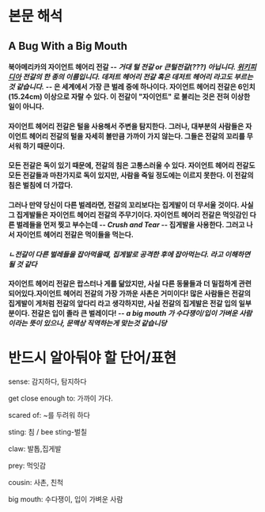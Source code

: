 # 본문 해석

## A Bug With a Big Mouth

#### 북아메리카의 자이언트 헤어리 전갈 -- *거대 털 전갈 or 큰털전갈(???) 아닙니다. [위키피디아](https://en.wikipedia.org/wiki/Hadrurus_arizonensis) 전갈의 한 종의 이름입니다. 데저트 헤어리 전갈 혹은 데저트 헤어리 라고도 부르는 것 같습니다.* -- 은 세계에서 가장 큰 벌레 중에 하나이다. 자이언트 헤어리 전갈은 6인치(15.24cm) 이상으로 자랄 수 있다. 이 전갈이 "자이언트" 로 불리는 것은 전혀 이상한 일이 아니다.

#### 자이언트 헤어리 전갈은 털을 사용해서 주변을 탐지한다. 그러나, 대부분의 사람들은 자이언트 헤어리 전갈의 털을 자세히 볼만큼 가까이 가지 않는다. 그들은 전갈의 꼬리를 무서워 하기 때문이다.

#### 모든 전갈은 독이 있기 때문에, 전갈의 침은 고통스러울 수 있다. 자이언트 헤어리 전갈도 모든 전갈들과 마찬가지로 독이 있지만, 사람을 죽일 정도에는 이르지 못한다. 이 전갈의 침은 벌침에 더 가깝다.

#### 그러나 만약 당신이 다른 벌레라면, 전갈의 꼬리보다는 집게발이 더 무서울 것이다. 사실 그 집게발들은 자이언트 헤어리 전갈의 주무기이다. 자이언트 헤어리 전갈은 먹잇감인 다른 벌레들을 먼저 찢고 부수는데 -- *Crush and Tear* -- 집게발을 사용한다. 그러고 나서 자이언트 헤어리 전갈은 먹이들을 먹는다.

#### *ㄴ전갈이 다른 벌레들을 잡아먹을때, 집게발로 공격한 후에 잡아먹는다. 라고 이해하면 될 것 같다*

#### 자이언트 헤어리 전갈은 랍스터나 게를 닮았지만, 사실 다른 동물들과 더 밀접하게 관련되어있다.자이언트 헤어리 전갈의 가장 가까운 사촌은 거미이다! 많은 사람들은 전갈의 집게발이 게처럼 전갈의 앞다리 라고 생각하지만, 사실 전갈의 집게발은 전갈 입의 일부분이다. 전갈은 입이 졸라 큰 벌레이다! -- *a big mouth 가 수다쟁이/입이 가벼운 사람 이라는 뜻이 있으나, 문맥상 직역하는게 맞는것 같습니당*

# 반드시 알아둬야 할 단어/표현

sense: 감지하다, 탐지하다

get close enough to: 가까이 가다.

scared of: ~를 두려워 하다

sting: 침 / bee sting-벌칠

claw: 발톱,집게발

prey: 먹잇감

cousin: 사촌, 친척

big mouth: 수다쟁이, 입이 가벼운 사람